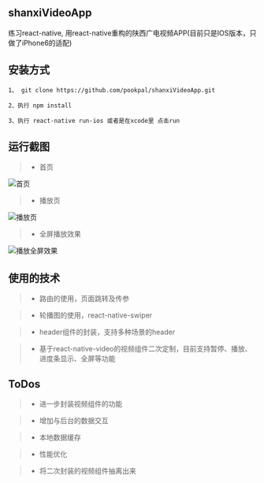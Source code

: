## shanxiVideoApp

练习react-native, 用react-native重构的陕西广电视频APP(目前只是IOS版本，只做了iPhone6的适配)

## 安装方式

```
1、 git clone https://github.com/pookpal/shanxiVideoApp.git

2、执行 npm install

3、执行 react-native run-ios 或者是在xcode里 点击run

```

## 运行截图
>* 首页

![首页](https://raw.githubusercontent.com/pookpal/shanxiVideoApp/master/screenShots/index%402x.png)

>* 播放页

![播放页](https://raw.githubusercontent.com/pookpal/shanxiVideoApp/master/screenShots/player%402x.png)

>* 全屏播放效果

![播放全屏效果](https://raw.githubusercontent.com/pookpal/shanxiVideoApp/master/screenShots/fullscreen%402x.png)

## 使用的技术

>* 路由的使用，页面跳转及传参

>* 轮播图的使用，react-native-swiper

>* header组件的封装，支持多种场景的header

>* 基于react-native-video的视频组件二次定制，目前支持暂停、播放、进度条显示、全屏等功能


## ToDos

>* 进一步封装视频组件的功能

>* 增加与后台的数据交互

>* 本地数据缓存

>* 性能优化

>* 将二次封装的视频组件抽离出来
